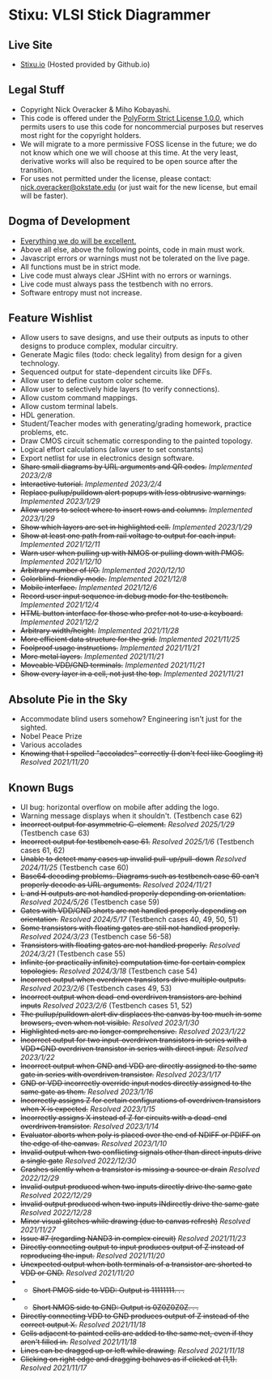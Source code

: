 # Stixu: VLSI Stick Diagrammer

## Live Site
* [Stixu.io](https://stixu.io) (Hosted provided by Github.io)

## Legal Stuff
* Copyright Nick Overacker & Miho Kobayashi.
* This code is offered under the [PolyForm Strict License 1.0.0](https://polyformproject.org/licenses/strict/1.0.0/), which permits users to use this code for noncommercial purposes but reserves most right for the copyright holders.
* We will migrate to a more permissive FOSS license in the future; we do not know which one we will choose at this time. At the very least, derivative works will also be required to be open source after the transition.
* For uses not permitted under the license, please contact: [nick.overacker@okstate.edu](mailto:nick.overacker@okstate.edu) (or just wait for the new license, but email will be faster).

## Dogma of Development
* [Everything we do will be excellent.](https://www.researchgate.net/profile/Mark-Rockley-2)
* Above all else, above the following points, code in main must work.
* Javascript errors or warnings must not be tolerated on the live page.
* All functions must be in strict mode.
* Live code must always clear JSHint with no errors or warnings.
* Live code must always pass the testbench with no errors.
* Software entropy must not increase.

## Feature Wishlist
* Allow users to save designs, and use their outputs as inputs to other designs to produce complex, modular circuitry.
* Generate Magic files (todo: check legality) from design for a given technology.
* Sequenced output for state-dependent circuits like DFFs.
* Allow user to define custom color scheme.
* Allow user to selectively hide layers (to verify connections).
* Allow custom command mappings.
* Allow custom terminal labels.
* HDL generation.
* Student/Teacher modes with generating/grading homework, practice problems, etc.
* Draw CMOS circuit schematic corresponding to the painted topology.
* Logical effort calculations (allow user to set constants)
* Export netlist for use in electronics design software.
* ~~Share small diagrams by URL arguments and QR codes.~~ *Implemented 2023/2/8*
* ~~Interactive tutorial.~~ *Implemented 2023/2/4*
* ~~Replace pullup/pulldown alert popups with less obtrusive warnings.~~ *Implemented 2023/1/29*
* ~~Allow users to select where to insert rows and columns.~~ *Implemented 2023/1/29*
* ~~Show which layers are set in highlighted cell.~~ *Implemented 2023/1/29*
* ~~Show at least one path from rail voltage to output for each input.~~ *Implemented 2021/12/11*
* ~~Warn user when pulling up with NMOS or pulling down with PMOS.~~ *Implemented 2021/12/10*
* ~~Arbitrary number of I/O.~~ *Implemented 2020/12/10*
* ~~Colorblind-friendly mode.~~ *Implemented 2021/12/8*
* ~~Mobile interface.~~ *Implemented 2021/12/6*
* ~~Record user input sequence in debug mode for the testbench.~~ *Implemented 2021/12/4*
* ~~HTML button interface for those who prefer not to use a keyboard.~~ *Implemented 2021/12/2*
* ~~Arbitrary width/height.~~ *Implemented 2021/11/28*
* ~~More efficient data structure for the grid.~~ *Implemented 2021/11/25*
* ~~Foolproof usage instructions.~~ *Implemented 2021/11/21*
* ~~More metal layers.~~ *Implemented 2021/11/21*
* ~~Moveable VDD/GND terminals.~~ *Implemented 2021/11/21*
* ~~Show every layer in a cell, not just the top.~~ *Implemented 2021/11/21*

## Absolute Pie in the Sky
* Accommodate blind users somehow? Engineering isn't just for the sighted.
* Nobel Peace Prize
* Various accolades
* ~~Knowing that I spelled "accolades" correctly (I don't feel like Googling it)~~ *Resolved 2021/11/20*

## Known Bugs
* UI bug: horizontal overflow on mobile after adding the logo.
* Warning message displays when it shouldn't. (Testbench case 62)
* ~~Incorrect output for asymmetric C-element.~~ *Resolved 2025/1/29* (Testbench case 63)
* ~~Incorrect output for testbench case 61.~~ *Resolved 2025/1/6* (Testbench cases 61, 62)
* ~~Unable to detect many cases up invalid pull-up/pull-down~~ *Resolved 2024/11/25* (Testbench case 60)
* ~~Base64 decoding problems. Diagrams such as testbench case 60 can't properly decode as URL arguments.~~ *Resolved 2024/11/21*
* ~~L and H outputs are not handled properly depending on orientation.~~ *Resolved 2024/5/26* (Testbench case 59)
* ~~Gates with VDD/GND shorts are not handled properly depending on orientation.~~ *Resolved 2024/5/17* (Testbench cases 40, 49, 50, 51)
* ~~Some transistors with floating gates are still not handled properly.~~ *Resolved 2024/3/23* (Testbench case 56-58)
* ~~Transistors with floating gates are not handled properly.~~ *Resolved 2024/3/21* (Testbench case 55)
* ~~Infinite (or practically infinite) computation time for certain complex topologies.~~ *Resolved 2024/3/18* (Testbench case 54)
* ~~Incorrect output when overdriven transistors drive multiple outputs.~~ *Resolved 2023/2/6* (Testbench cases 49, 53)
* ~~Incorrect output when dead-end overdriven transistors are behind inputs~~ *Resolved 2023/2/6* (Testbench cases 51, 52)
* ~~The pullup/pulldown alert div displaces the canvas by too much in some browsers, even when not visible.~~ *Resolved 2023/1/30*
* ~~Highlighted nets are no longer comprehensive.~~ *Resolved 2023/1/22*
* ~~Incorrect output for two input-overdriven transistors in series with a VDD+GND overdriven transistor in series with direct input.~~ *Resolved 2023/1/22*
* ~~Incorrect output when GND and VDD are directly assigned to the same gate in series with overdriven transistor.~~ *Resolved 2023/1/17*
* ~~GND or VDD incorrectly override input nodes directly assigned to the same gate as them.~~ *Resolved 2023/1/16*
* ~~Incorrectly assigns Z for certain configurations of overdriven transistors when X is expected.~~ *Resolved 2023/1/15*
* ~~Incorrectly assigns X instead of Z for circuits with a dead-end overdriven transistor.~~ *Resolved 2023/1/14*
* ~~Evaluator aborts when poly is placed over the end of NDIFF or PDIFF on the edge of the canvas.~~ *Resolved 2023/1/10*
* ~~Invalid output when two conflicting signals other than direct inputs drive a single gate~~ *Resolved 2022/12/30*
* ~~Crashes silently when a transistor is missing a source or drain~~ *Resolved 2022/12/29*
* ~~Invalid output produced when two inputs directly drive the same gate~~ *Resolved 2022/12/29*
* ~~Invalid output produced when two inputs INdirectly drive the same gate~~ *Resolved 2022/12/28*
* ~~Minor visual glitches while drawing (due to canvas refresh)~~ *Resolved 2021/11/27*
* ~~Issue #7 (regarding NAND3 in complex circuit)~~ *Resolved 2021/11/23*
* ~~Directly connecting output to input produces output of Z instead of reproducing the input.~~ *Resolved 2021/11/20*
* ~~Unexpected output when both terminals of a transistor are shorted to VDD or GND.~~ *Resolved 2021/11/20*
* * ~~Short PMOS side to VDD: Output is 11111111. . .~~
* * ~~Short NMOS side to GND: Output is 0Z0Z0Z0Z. . .~~
* ~~Directly connecting VDD to GND produces output of Z instead of the correct output X.~~ *Resolved 2021/11/18*
* ~~Cells adjacent to painted cells are added to the same net, even if they aren't filled in.~~ *Resolved 2021/11/18*
* ~~Lines can be dragged up or left while drawing.~~ *Resolved 2021/11/18*
* ~~Clicking on right edge and dragging behaves as if clicked at (1,1).~~ *Resolved 2021/11/17*
